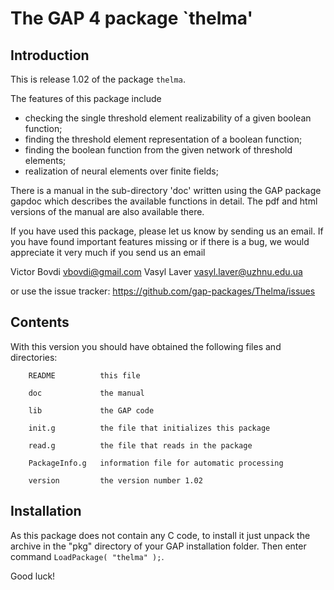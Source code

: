
The GAP 4 package `thelma'
==================================

Introduction
------------

This is release 1.02 of the package `thelma`.

The features of this package include

  - checking the single threshold element realizability of a given boolean function;
  - finding the threshold element representation of a boolean function;
  - finding the boolean function from the given network of threshold elements;
  - realization of neural elements over finite fields;
         
There is a manual in the sub-directory 'doc' written using the GAP package
gapdoc which describes the available functions in detail. The pdf and html
versions of the manual are also available there.


If you have used this package, please let us know by sending
us an email.  If you  have found important features missing or if there is a
bug, we would appreciate it very much if you send us an email 

Victor Bovdi   <vbovdi@gmail.com>
Vasyl Laver     <vasyl.laver@uzhnu.edu.ua>

or use the issue tracker: <https://github.com/gap-packages/Thelma/issues>

Contents
--------
With this version you should have obtained the following files and
directories:

        README          this file

        doc             the manual
    
        lib             the GAP code

        init.g          the file that initializes this package

        read.g          the file that reads in the package     

        PackageInfo.g   information file for automatic processing

        version         the version number 1.02

Installation
------------

As this package does not contain any C code, to install it just unpack the archive in the "pkg" directory of your
GAP installation folder. Then enter command `LoadPackage( "thelma" );`.

Good luck!

